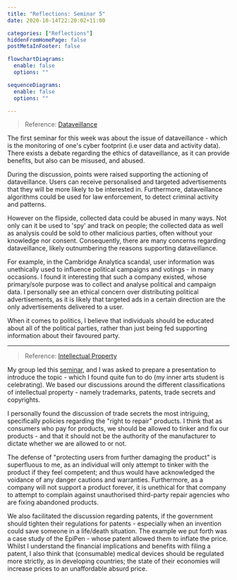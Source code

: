 ```yaml
---
title: "Reflections: Seminar 5"
date: 2020-10-14T22:20:02+11:00

categories: ["Reflections"]
hiddenFromHomePage: false
postMetaInFooter: false

flowchartDiagrams:
  enable: false
  options: ""

sequenceDiagrams: 
  enable: false
  options: ""

---
```


> Reference: [Dataveillance](../../seminars/week5-dataveillance/)

The first seminar for this week was about the issue of dataveillance - which is the monitoring of one's cyber footprint (i.e user data and activity data). There exists a debate regarding the ethics of dataveillance, as it can provide benefits, but also can be misused, and abused.

During the discussion, points were raised supporting the actioning of dataveillance. Users can receive personalised and targeted advertisements that they will be more likely to be interested in. Furthermore, dataveillance algorithms could be used for law enforcement, to detect criminal activity and patterns.

However on the flipside, collected data could be abused in many ways. Not only can it be used to 'spy' and track on people; the collected data as well as analysis could be sold to other malicious parties, often without your knowledge nor consent. Consequently, there are many concerns regarding dataveillance, likely outnumbering the reasons supporting dataveillance.

For example, in the Cambridge Analytica scandal, user information was unethically used to influence political campaigns and votings - in many occasions. I found it interesting that such a company existed, whose primary/sole purpose was to collect and analyse political and campaign data. I personally see an ethical concern over distributing political advertisements, as it is likely that targeted ads in a certain direction are the only advertisements delivered to a user.

When it comes to politics, I believe that individuals should be educated about all of the political parties, rather than just being fed supporting information about their favoured party.

---

> Reference: [Intellectual Property](../../seminars/week5-intellectual-property/)

My group led this [seminar](../../seminars/week5-intellectual-property/), and I was asked to prepare a presentation to introduce the topic - which I found quite fun to do (my inner arts student is celebrating). We based our discussions around the different classifications of intellectual property - namely trademarks, patents, trade secrets and copyrights.

I personally found the discussion of trade secrets the most intriguing, specifically policies regarding the "right to repair" products. I think that as consumers who pay for products, we should be allowed to tinker and fix our products - and that it should not be the authority of the manufacturer to dictate whether we are allowed to or not.

The defense of "protecting users from further damaging the product" is superfluous to me, as an individual will only attempt to tinker with the product if they feel competent; and thus would have acknowledged the voidance of any danger cautions and warranties. Furthermore, as a company will not support a product forever, it is unethical for that company to attempt to complain against unauthorised third-party repair agencies who are fixing abandoned products.

We also facilitated the discussion regarding patents, if the government should tighten their regulations for patents - especially when an invention could save someone in a life/death situation. The example we put forth was a case study of the EpiPen - whose patent allowed them to inflate the price. Whilst I understand the financial implications and benefits with filing a patent, I also think that (consumable) medical devices should be regulated more strictly, as in developing countries; the state of their economies will increase prices to an unaffordable absurd price.
